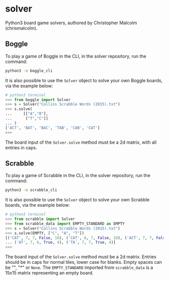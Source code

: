 # solver
Python3 board game solvers, authored by Christopher Malcolm (chrismalcolm).

## Boggle
To play a game of Boggle in the CLI, in the solver repository, run the command:
```bash
python3 -m boggle_cli
```
It is also possible to use the `Solver` object to solve your own Boggle boards, via the example below:
```python
# python3 terminal
>>> from boggle import Solver
>>> s = Solver("Collins Scrabble Words (2015).txt")
>>> s.solve(
...     [["A","B"],
...      ["T","C"]]
... )
['ACT', 'BAT', 'BAC', 'TAB', 'CAB', 'CAT']
>>>
```
The board input of the `Solver.solve` method must be a 2d matrix, with all entries in caps.

## Scrabble
To play a game of Scrabble in the CLI, in the solver repository, run the command:
```bash
python3 -m scrabble_cli
```
It is also possible to use the `Solver` object to solve your own Scrabble boards, via the example below:
```python
# python3 terminal
>>> from scrabble import Solver
>>> from scrabble_data import EMPTY_STANDARD as EMPTY
>>> s = Solver("Collins Scrabble Words (2015).txt")
>>> s.solve(EMPTY, ["C", "A", "T"])
[('CAT', 7, 7, False, 10), ('CAT', 6, 7, False, 10), ('ACT', 7, 7, False, 10), ...
... ('AT', 7, 6, True, 4), ('TA', 7, 7, True, 4)]
>>>
```
The board input of the `Solver.solve` method must be a 2d matrix. Entries should be in caps for normal tiles, lower case for blanks. Empty spaces can be "", "\*" or `None`. The `EMPTY_STANDARD` imported from `scrabble_data` is a 15x15 matrix representing an empty board.
